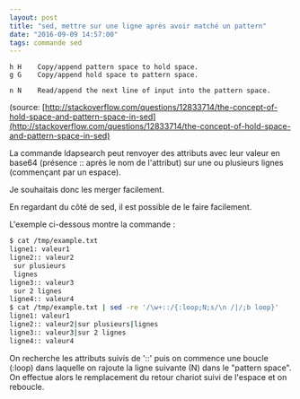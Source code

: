 ```yaml
---
layout: post
title: "sed, mettre sur une ligne après avoir matché un pattern"
date: "2016-09-09 14:57:00"
tags: commande sed
---
```


```
h H    Copy/append pattern space to hold space.
g G    Copy/append hold space to pattern space.

n N    Read/append the next line of input into the pattern space.
```
(source: [http://stackoverflow.com/questions/12833714/the-concept-of-hold-space-and-pattern-space-in-sed](http://stackoverflow.com/questions/12833714/the-concept-of-hold-space-and-pattern-space-in-sed)


La commande ldapsearch peut renvoyer des attributs avec leur valeur en base64 (présence :: après le nom de l'attribut) sur une ou plusieurs lignes (commençant par un espace).

Je souhaitais donc les merger facilement.

En regardant du côté de sed, il est possible de le faire facilement.

L'exemple ci-dessous montre la commande :


```bash
$ cat /tmp/example.txt 
ligne1: valeur1
ligne2:: valeur2
 sur plusieurs
 lignes
ligne3:: valeur3
 sur 2 lignes
ligne4:: valeur4
$ cat /tmp/example.txt | sed -re '/\w+::/{:loop;N;s/\n /|/;b loop}'
ligne1: valeur1
ligne2:: valeur2|sur plusieurs|lignes
ligne3:: valeur3|sur 2 lignes
ligne4:: valeur4
```

On recherche les attributs suivis de '::' puis on commence une boucle (:loop) dans laquelle on rajoute la ligne suivante (N) dans le "pattern space". On effectue alors le remplacement du retour chariot suivi de l'espace et on reboucle.


